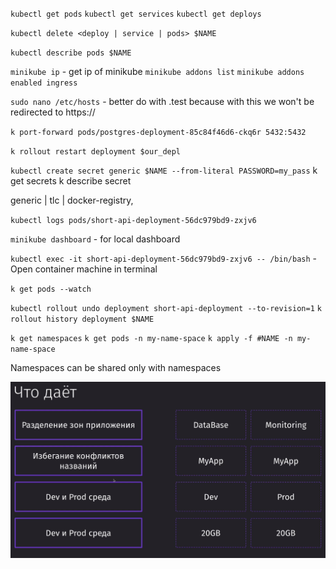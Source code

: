 `kubectl get pods`
`kubectl get services`
`kubectl get deploys`

`kubectl delete <deploy | service | pods> $NAME`

`kubectl describe pods $NAME`

`minikube ip` - get ip of minikube
`minikube addons list`
`minikube addons enabled ingress`

`sudo nano /etc/hosts` - better do with .test because with this we won't be redirected to https://

`k port-forward pods/postgres-deployment-85c84f46d6-ckq6r 5432:5432`


`k rollout restart deployment $our_depl`

`kubectl create secret generic $NAME --from-literal PASSWORD=my_pass`
k get secrets
k describe secret

generic | tlc | docker-registry,

`kubectl logs pods/short-api-deployment-56dc979bd9-zxjv6`

`minikube dashboard` - for local dashboard


`kubectl exec -it short-api-deployment-56dc979bd9-zxjv6 -- /bin/bash` - Open container machine in terminal

`k get pods --watch`

`kubectl rollout undo deployment short-api-deployment --to-revision=1`
`k rollout history deployment $NAME`


`k get namespaces`
`k get pods -n my-name-space`
`k apply -f #NAME -n my-name-space`

Namespaces can be shared only with namespaces





![img.png](img.png)